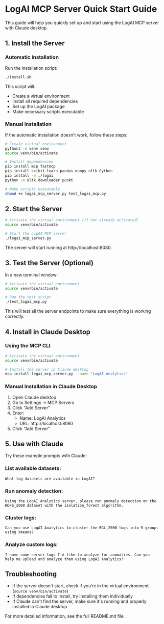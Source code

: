 # LogAI MCP Server Quick Start Guide

This guide will help you quickly set up and start using the LogAI MCP server with Claude desktop.

## 1. Install the Server

### Automatic Installation

Run the installation script:

```bash
./install.sh
```

This script will:
- Create a virtual environment
- Install all required dependencies
- Set up the LogAI package
- Make necessary scripts executable

### Manual Installation

If the automatic installation doesn't work, follow these steps:

```bash
# Create virtual environment
python3 -m venv venv
source venv/bin/activate

# Install dependencies
pip install mcp fastmcp
pip install scikit-learn pandas numpy nltk Cython
pip install -e ./logai
python -m nltk.downloader punkt

# Make scripts executable
chmod +x logai_mcp_server.py test_logai_mcp.py
```

## 2. Start the Server

```bash
# Activate the virtual environment (if not already activated)
source venv/bin/activate

# Start the LogAI MCP server
./logai_mcp_server.py
```

The server will start running at http://localhost:8080.

## 3. Test the Server (Optional)

In a new terminal window:

```bash
# Activate the virtual environment
source venv/bin/activate

# Run the test script
./test_logai_mcp.py
```

This will test all the server endpoints to make sure everything is working correctly.

## 4. Install in Claude Desktop

### Using the MCP CLI

```bash
# Activate the virtual environment
source venv/bin/activate

# Install the server in Claude desktop
mcp install logai_mcp_server.py --name "LogAI Analytics"
```

### Manual Installation in Claude Desktop

1. Open Claude desktop
2. Go to Settings → MCP Servers
3. Click "Add Server"
4. Enter:
   - Name: LogAI Analytics
   - URL: http://localhost:8080
5. Click "Add Server"

## 5. Use with Claude

Try these example prompts with Claude:

### List available datasets:
```
What log datasets are available in LogAI?
```

### Run anomaly detection:
```
Using the LogAI Analytics server, please run anomaly detection on the HDFS_2000 dataset with the isolation_forest algorithm.
```

### Cluster logs:
```
Can you use LogAI Analytics to cluster the BGL_2000 logs into 5 groups using kmeans?
```

### Analyze custom logs:
```
I have some server logs I'd like to analyze for anomalies. Can you help me upload and analyze them using LogAI Analytics?
```

## Troubleshooting

- If the server doesn't start, check if you're in the virtual environment (`source venv/bin/activate`)
- If dependencies fail to install, try installing them individually
- If Claude can't find the server, make sure it's running and properly installed in Claude desktop

For more detailed information, see the full README.md file.